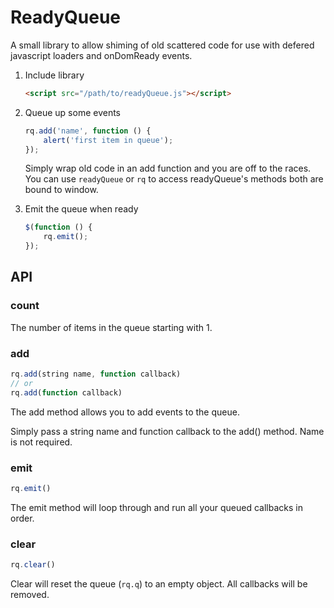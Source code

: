 # ReadyQueue
A small library to allow shiming of old scattered code for use with defered javascript loaders and onDomReady events.

1. Include library
    ```html
    <script src="/path/to/readyQueue.js"></script>
    ```

2. Queue up some events

    ```javascript
    rq.add('name', function () {
        alert('first item in queue');
    });
    ```
    Simply wrap old code in an add function and you are off to the races.
    You can use `readyQueue` or `rq` to access readyQueue's methods both are bound to window.

3. Emit the queue when ready

    ```javascript
    $(function () {
        rq.emit();
    });
    ```

## API

### count
The number of items in the queue starting with 1.

### add
```javascript
rq.add(string name, function callback)
// or
rq.add(function callback)
```
The add method allows you to add events to the queue.

Simply pass a string name and function callback to the add() method. Name is not required.

### emit
```javascript
rq.emit()
```
The emit method will loop through and run all your queued callbacks in order.


### clear
```javascript
rq.clear()
```
Clear will reset the queue (`rq.q`) to an empty object. All callbacks will be removed.
